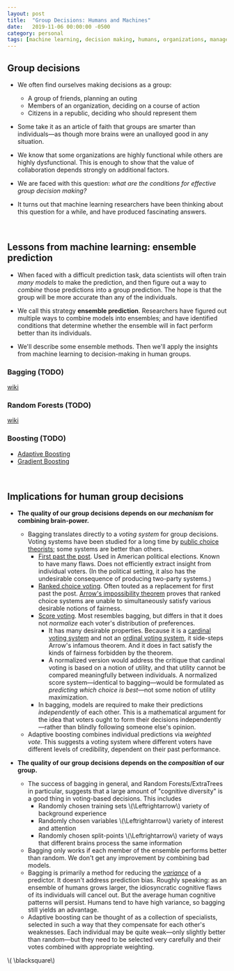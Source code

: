```yaml
---
layout: post
title:  "Group Decisions: Humans and Machines"
date:   2019-11-06 00:00:00 -0500
category: personal 
tags: [machine learning, decision making, humans, organizations, management] 
---
```


## Group decisions

* We often find ourselves making decisions as a group:
    - A group of friends, planning an outing
    - Members of an organization, deciding on a course of action
    - Citizens in a republic, deciding who should represent them

* Some take it as an article of faith that groups are 
  smarter than individuals&mdash;as though more brains were an unalloyed good in any situation. 

<!--
    - My public school education&mdash;while it lasted&mdash;always emphasized the importance of "teamwork" and "collaboration". (It certainly didn't try to foster _independence_ or _originality_.) 
    - To me, the value of collaboration always seemed more nuanced.
    - Most of the processes that keep civilization from collapsing _do_ require cooperation between large numbers of people. So in that sense, the public schools were right to emphasize cooperation.
    - However, I always thought that before a good idea can spread and get implemented, _somebody_, at some point, had to do some deep thinking and _generate that idea_&mdash;which is difficult to do in a crowd.
-->

* We know that some organizations are highly functional while others are highly dysfunctional. This is enough to show that the value of collaboration depends strongly on additional factors. 

* We are faced with this question: _what are the conditions for effective group decision making?_ 

* It turns out that machine learning researchers have been thinking about this question for a while, and have produced fascinating answers.

<br>

## Lessons from machine learning: ensemble prediction

* When faced with a difficult prediction task, data scientists will often train _many models_ to make the prediction, and then figure out a way to _combine_ those predictions into a group prediction. The hope is that the group will be more accurate than any of the individuals.

* We call this strategy **ensemble prediction**.
  Researchers have figured out multiple ways to combine models into ensembles; and have identified conditions that determine whether the ensemble will in fact perform better than its individuals.

* We'll describe some ensemble methods. Then we'll apply the insights from machine learning to decision-making in human groups.

### Bagging (TODO) 

[wiki](https://en.wikipedia.org/wiki/Bootstrap_aggregating)

### Random Forests (TODO)


[wiki](https://en.wikipedia.org/wiki/Random_forest)

### Boosting (TODO)

* [Adaptive Boosting](https://en.wikipedia.org/wiki/AdaBoost)
* [Gradient Boosting](https://en.wikipedia.org/wiki/Gradient_boosting)

<br>

## Implications for human group decisions

* **The quality of our group decisions depends on our _mechanism_ for combining brain-power.**
    - Bagging translates directly to a _voting system_ for group decisions.
      Voting systems have been studied for a long time by [public choice theorists](https://en.wikipedia.org/wiki/Public_choice); some systems are better than others.
        - [First past the post](https://en.wikipedia.org/wiki/First-past-the-post_voting). Used in American political elections. Known to have many flaws. Does not efficiently extract insight from individual voters. (In the political setting, it also has the undesirable consequence of producing two-party systems.)
        - [Ranked choice voting](https://en.wikipedia.org/wiki/Ranked_voting). Often touted as a replacement for first past the post.  [Arrow's impossibility theorem](https://en.wikipedia.org/wiki/Arrow%27s_impossibility_theorem) proves that ranked choice systems are unable to simultaneously satisfy various desirable notions of fairness.
        - [Score voting](https://en.wikipedia.org/wiki/Score_voting). Most resembles bagging, but differs in that it does not _normalize_ each voter's distribution of preferences.
            * It has many desirable properties. Because it is a [cardinal voting system](https://en.wikipedia.org/wiki/Cardinal_voting) and not an [ordinal voting system](https://en.wikipedia.org/wiki/Ranked_voting), it side-steps Arrow's infamous theorem. And it does in fact satisfy the kinds of fairness forbidden by the theorem.
            * A normalized version would address the critique that cardinal voting is based on a notion of utility, and that utility cannot be compared meaningfully between individuals. A normalized score system&mdash;identical to bagging&mdash;would be formulated as _predicting which choice is best_&mdash;not some notion of utility maximization.
        - In bagging, models are required to make their predictions _independently_ of each other. This is a mathematical argument for the idea that voters ought to form their decisions independently&mdash;rather than blindly following someone else's opinion.
    - Adaptive boosting combines individual predictions via _weighted vote_. This suggests a voting system where different voters have different levels of credibility, dependent on their past performance. 

* **The quality of our group decisions depends on the _composition_ of our group.**
    - The success of bagging in general, and Random Forests/ExtraTrees in particular, suggests that a large amount of "cognitive diversity" is a good thing in voting-based decisions. This includes
        * Randomly chosen training sets \\(\Leftrightarrow\\) variety of background experience
        * Randomly chosen variables \\(\Leftrightarrow\\) variety of interest and attention
        * Randomly chosen split-points \\(\Leftrightarrow\\) variety of ways that different brains process the same information 
    - Bagging only works if each member of the ensemble performs better than random. We don't get any improvement by combining bad models.
    - Bagging is primarily a method for reducing the [_variance_](https://en.wikipedia.org/wiki/Bias%E2%80%93variance_tradeoff) of a predictor. It doesn't address prediction bias. Roughly speaking: as an ensemble of humans grows larger, the idiosyncratic cognitive flaws of its individuals will cancel out. But the average human cognitive patterns will persist. Humans tend to have high variance, so bagging still yields an advantage. 
    - Adaptive boosting can be thought of as a collection of specialists, selected in such a way that they compensate for each other's weaknesses. Each individual may be quite weak&mdash;only slightly better than random&mdash;but they need to be selected very carefully and their votes combined with appropriate weighting.

\\( \blacksquare\\)  

